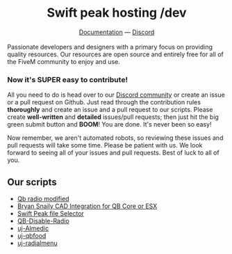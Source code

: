 <h1 align="center">
  Swift peak hosting /dev
</h1>
<div align="center">
  <a href="https://swift-peak-hosting-dev.gitbook.io/swift-peak-hosting-dev-docs/">Documentation</a> —
  <a href="https://discord.gg/jznac5xzqP">Discord</a>
</div>
<br>
Passionate developers and designers with a primary focus on providing quality resources. Our resources are open source and entirely free for all of the FiveM community to enjoy and use.

### Now it's SUPER easy to contribute!
All you need to do is head over to our [Discord community](https://discord.gg/jznac5xzqP) or create an issue or a pull request on Github. Just read through the contribution rules **thoroughly** and create an issue and a pull request to our scripts. Please create **well-written** and **detailed** issues/pull requests; then just hit the big green submit button and **BOOM**! You are done. It's never been so easy!

Now remember, we aren't automated robots, so reviewing these issues and pull requests will take some time. Please be patient with us. We look forward to seeing all of your issues and pull requests. Best of luck to all of you.

## Our scripts
- [Qb radio modified](https://github.com/Swift-peak-hosting-dev/qb-radio)
- [Bryan Snaily CAD Integration for QB Core or ESX](https://github.com/Swift-peak-hosting-dev/Swift-Development-Integrations-v3/tree/main/Bryan-Snaily-CAD-Integration-main)
- [Swift Peak file Selector](https://github.com/Swift-peak-hosting-dev/Swift-Development-Integrations-v3/tree/main/Swift%20Peak%20file%20Selector)
- [QB-Disable-Radio](https://github.com/Swift-peak-hosting-dev/unscalable-YT-SCRIPTS/tree/main/QB-Disable-Radio-main)
- [uj-AImedic](https://github.com/Swift-peak-hosting-dev/unscalable-YT-SCRIPTS/tree/main/uj-aimedic-main)
- [uj-qbfood](https://github.com/Swift-peak-hosting-dev/unscalable-YT-SCRIPTS/tree/main/uj-qbfood-main)
- [uj-radialmenu](https://github.com/Swift-peak-hosting-dev/unscalable-YT-SCRIPTS/tree/main/uj-radialmenu-main)
